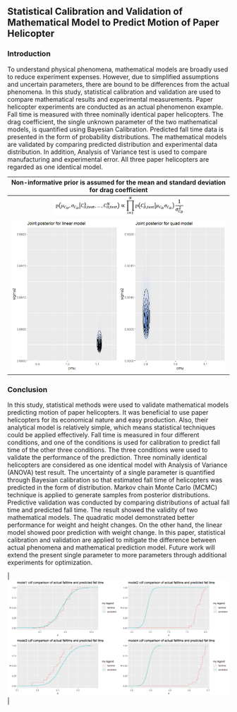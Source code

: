 ## Statistical Calibration and Validation of Mathematical Model to Predict Motion of Paper Helicopter

### Introduction

To understand physical phenomena, mathematical models are broadly used to reduce experiment expenses. However, due to simplified assumptions and uncertain parameters, there are bound to be differences from the actual phenomena. In this study, statistical calibration and validation are used to compare mathematical results and experimental measurements. Paper helicopter experiments are conducted as an actual phenomenon example. Fall time is measured with three nominally identical paper helicopters. The drag coefficient, the single unknown parameter of the two mathematical models, is quantified using Bayesian Calibration. Predicted fall time data is presented in the form of probability distributions. The mathematical  models are validated by comparing predicted distribution and experimental data distribution. In addition, Analysis of Variance test is used to compare manufacturing and experimental error. All three paper helicopters are regarded as one identical model.

|Non-informative prior is assumed for the mean and standard deviation for drag coefficient|
|:--:|
|<img src="figures/non-informative.JPG" width="300">|
|<img src="figures/linear and quad posterior distribution.jpg" width="500">|



### Conclusion

In this study, statistical methods were used to validate mathematical models predicting motion of paper helicopters. It was beneficial to use paper helicopters for its economical nature and easy production. Also, their analytical model is relatively simple, which means statistical techniques could be applied effectively. Fall time is measured in four different conditions, and one of the conditions is used for calibration to predict fall time of the other three conditions. The three conditions were used to validate the performance of the prediction. 
Three nominally identical helicopters are considered as one identical model with Analysis of Variance (ANOVA) test result. The uncertainty of a single parameter is quantified through Bayesian calibration so that estimated fall time of helicopters was predicted in the form of distribution. Markov chain Monte Carlo (MCMC) technique is applied to generate samples from posterior distributions. Predictive validation was conducted by comparing distributions of actual fall time and predicted fall time. The result showed the validity of two mathematical models. The quadratic model demonstrated better performance for weight and height changes. On the other hand, the linear model showed poor prediction with weight change.
In this paper, statistical calibration and validation are applied to mitigate the difference between actual phenomena and mathematical prediction model. Future work will extend the present single parameter to more parameters through additional experiments for optimization.

|<img src="figures/linear_cdf_comparison.jpg" width="800">|
